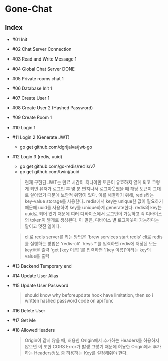 # Gone-Chat

## Index

- #01 Init

- #02 Chat Server Connection

- #03 Read and Write Message 1

- #04 Global Chat Server DONE

- #05 Private rooms chat 1

- #06 Database Init 1

- #07 Create User 1

- #08 Create User 2 (Hashed Password)

- #09 Create Room 1

- #10 Login 1

- #11 Login 2 (Generate JWT)

  - go get github.com/dgrijalva/jwt-go

- #12 Login 3 (redis, uuid)

  - go get github.com/go-redis/redis/v7
  - go get github.com/twinj/uuid

  > 현재 구현된 JWT는 만료 시간이 지나야만 토큰이 유효하지 않게 되고 그렇게 되면
  > 유저가 로그인 후 몇 분 안지나서 로그아웃했을 때 해당 토큰이 그대로 살아있기 때문에 보안적 위험이 있다.
  > 이를 해결하기 위해, redis라는 key-value storage를 사용한다.
  > redis에서 key는 unique한 값이 필요하기 때문에 uuid를 사용하여 key를 unique하게 generate한다.
  > redis의 key는 uuid로 되어 있기 때문에 여러 디바이스에서 로그인이 가능하고 각 디바이스의 token이 별개로 생성된다.
  > 이 말은, 디바이스 별 로그아웃이 가능하다는 말이고 멋진 일이다.

  > cli로 redis server를 키는 방법은 'brew services start redis'
  > cli로 redis를 실행하는 방법은 'redis-cli'
  > 'keys \*'를 입력하면 redis에 저장된 모든 key들을 출력
  > 'get [key 이름]'를 입력하면 '[key 이름]'이라는 key의 value를 출력

- #13 Backend Temporary end

- #14 Update User Alias

- #15 Update User Password

  > should know why beforeupdate hook have limitation, then so i written hashed password code on api func

- #16 Delete User

- #17 Get Me

- #18 AllowedHeaders

  > Origin이 같지 않을 때, 허용한 Origin에서 추가하는 Headers를 허용하지 않으면 이 또한 CORS Error가 발생
  > 그렇기 때문에 허용한 Origin에서 추가하는 Headers정보 중 허용하는 Key를 설정해줘야 한다.
